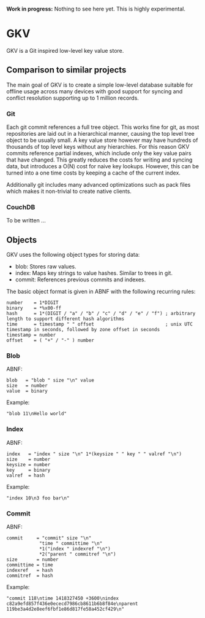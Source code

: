 **Work in progress:** Nothing to see here yet. This is highly experimental.

# GKV

GKV is a Git inspired low-level key value store.

## Comparison to similar projects

The main goal of GKV is to create a simple low-level database suitable for
offline usage across many devices with good support for syncing and conflict
resolution supporting up to 1 million records.

### Git

Each git commit references a full tree object. This works fine for git, as most
repositories are laid out in a hierarchical manner, causing the top level tree
object to be usually small. A key value store however may have hundreds of
thousands of top level keys without any hierarchies. For this reason GKV
commits reference partial indexes, which include only the key value pairs that
have changed. This greatly reduces the costs for writing and syncing data, but
introduces a O(N) cost for naive key lookups. However, this can be turned into
a one time costs by keeping a cache of the current index.

Additionally git includes many advanced optimizations such as pack files which
makes it non-trivial to create native clients.

### CouchDB

To be written ...

## Objects

GKV uses the following object types for storing data:

* blob: Stores raw values.
* index: Maps key strings to value hashes. Similar to trees in git.
* commit: References previous commits and indexes.

The basic object format is given in ABNF with the following recurring rules:

```
number    = 1*DIGIT
binary    = *%x00-ff
hash      = 1*(DIGIT / "a" / "b" / "c" / "d" / "e" / "f") ; arbitrary length to support different hash algorithms
time      = timestamp " " offset                          ; unix UTC timestamp in seconds, followed by zone offset in seconds
timestamp = number
offset    = ( "+" / "-" ) number
```

### Blob

ABNF:

```
blob   = "blob " size "\n" value
size   = number
value  = binary
```

Example:

```
"blob 11\nHello world"
```

### Index

ABNF:

```
index   = "index " size "\n" 1*(keysize " " key " " valref "\n")
size    = number
keysize = number
key     = binary
valref  = hash
```

Example:

```
"index 10\n3 foo bar\n"
```

### Commit

ABNF:

```
commit     = "commit" size "\n"
            "time " committime "\n"
            *1("index " indexref "\n")
            *2("parent " commitref "\n")
size       = number
committime = time
indexref   = hash
commitref  = hash
```

Example:

```
"commit 118\ntime 1418327450 +3600\nindex c82a9efd857f436e0ececd7986cb8611b6b8f84e\nparent 119be3a4d2e8eef6fbf1e86d817fe58a452cf429\n"
```
